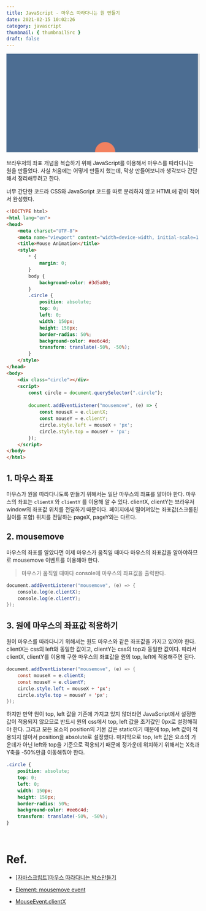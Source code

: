 ```yaml
---
title: JavaScript - 마우스 따라다니는 원 만들기
date: 2021-02-15 10:02:26
category: javascript
thumbnail: { thumbnailSrc }
draft: false
---
```


<img src="./image/mouse_animation.gif"  width="800"/>

</br>

브라우저의 좌표 개념을 복습하기 위해 JavaScript를 이용해서 마우스를 따라다니는 원을 만들었다. 사실 처음에는 어떻게 만들지 했는데, 막상 만들어보니까 생각보다 간단해서 정리해두려고 한다.

너무 간단한 코드라 CSS와 JavaScript 코드를 따로 분리하지 않고 HTML에 같이 적어서 완성했다.

```html
<!DOCTYPE html>
<html lang="en">
<head>
    <meta charset="UTF-8">
    <meta name="viewport" content="width=device-width, initial-scale=1.0">
    <title>Mouse Animation</title>
    <style>
        * {
            margin: 0;
        }
        body {
            background-color: #3d5a80;
        }
        .circle {
            position: absolute;
            top: 0;
            left: 0;
            width: 150px;
            height: 150px;
            border-radius: 50%;
            background-color: #ee6c4d;
            transform: translate(-50%, -50%);
        }
    </style>
</head>
<body>
    <div class="circle"></div>
    <script>
        const circle = document.querySelector(".circle");

        document.addEventListener("mousemove", (e) => {
            const mouseX = e.clientX;
            const mouseY = e.clientY;
            circle.style.left = mouseX + 'px';
            circle.style.top = mouseY + 'px';
        });
    </script>
</body>
</html>
```

## 1. 마우스 좌표

마우스가 원을 따라다니도록 만들기 위해서는 일단 마우스의 좌표를 알아야 한다. 마우스의 좌표는 `clientX` 와 `clientY` 를 이용해 알 수 있다. clientX, clientY는 브라우저 window의 좌표값 위치를 전달하기 때문이다. 페이지에서 떨어져있는 좌표값(스크롤된 길이를 포함) 위치를 전달하는 pageX, pageY와는 다르다. 

## 2. mousemove

마우스의 좌표를 알았다면 이제 마우스가 움직일 때마다 마우스의 좌표값을 알아야하므로 mousemove 이벤트를 이용해야 한다.  

> 마우스가 움직일 때마다 console에 마우스의 좌표값을 출력한다.

```java
document.addEventListener("mousemove", (e) => {
    console.log(e.clientX);
    console.log(e.clientY);
});
```

## 3. 원에 마우스의 좌표값 적용하기

원이 마우스를 따라다니기 위해서는 원도 마우스와 같은 좌표값을 가지고 있어야 한다. clientX는 css의 left와 동일한 값이고, clientY는 css의 top과 동일한 값이다. 따라서  clientX, clientY를 이용해 구한 마우스의 좌표값을 원의 top, left에 적용해주면 된다.

```java
document.addEventListener("mousemove", (e) => {
    const mouseX = e.clientX;
    const mouseY = e.clientY;
    circle.style.left = mouseX + 'px';
    circle.style.top = mouseY + 'px';
});
```

하지만 만약 원이 top, left 값을 기존에 가지고 있지 않더라면 JavaScript에서 설정한 값이 적용되지 않으므로 반드시 원의 css에서 top, left 값을 초기값인 0px로 설정해줘야 한다. 그리고 모든 요소의 position의 기본 값은 static이기 때문에 top, left 값이 적용되지 않아서 position을 absolute로 설정했다. 마지막으로 top, left 값은 요소의 가운데가 아닌 left와 top을 기준으로 적용되기 때문에 정가운데 위치하기 위해서는 X축과 Y축을 -50%만큼 이동해줘야 한다.

```css
.circle {
    position: absolute;
    top: 0;
    left: 0;
    width: 150px;
    height: 150px;
    border-radius: 50%;
    background-color: #ee6c4d;
    transform: translate(-50%, -50%);
}
```

</br>

# Ref.

- [[자바스크립트]마우스 따라다니는 박스만들기](https://andwinter.tistory.com/284)

- [Element: mousemove event](https://developer.mozilla.org/en-US/docs/Web/API/Element/mousemove_event)

- [MouseEvent.clientX](https://developer.mozilla.org/en-US/docs/Web/API/MouseEvent/clientX)